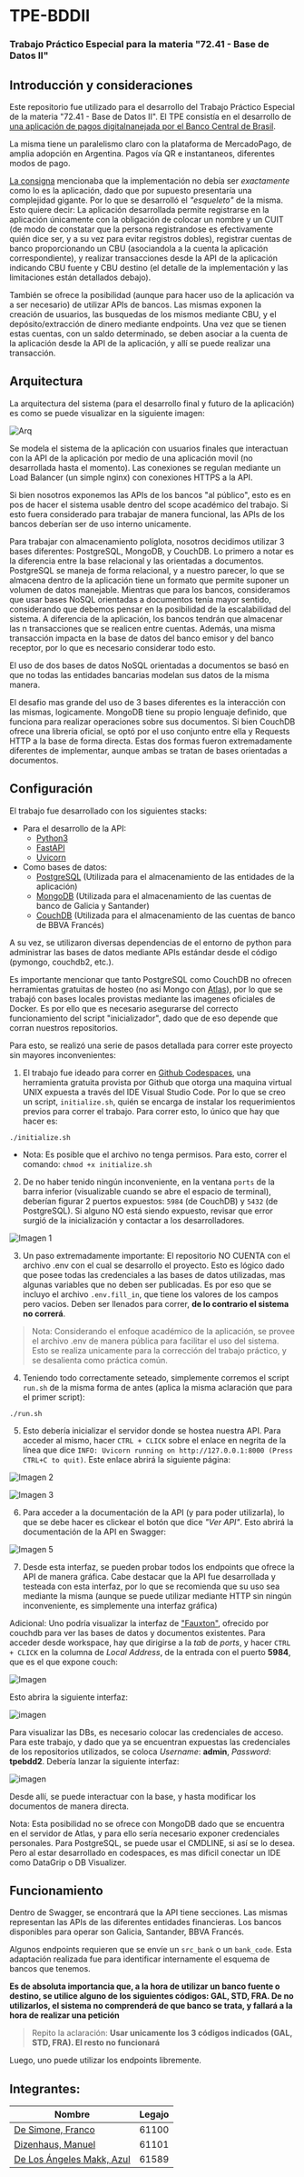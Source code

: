 # TPE-BDDII
### Trabajo Práctico Especial para la materia "72.41 - Base de Datos II"

## Introducción y consideraciones

Este repositorio fue utilizado para el desarrollo del Trabajo Práctico Especial de la materia "72.41 - Base de Datos II". El TPE consistía en el desarrollo de [una aplicación de pagos digitalnanejada por el Banco Central de Brasil](https://en.wikipedia.org/wiki/Pix_(payment_system)). 

La misma tiene un paralelismo claro con la plataforma de MercadoPago, de amplia adopción en Argentina. Pagos vía QR e instantaneos, diferentes modos de pago.

[La consigna](https://voltaic-twist-d4c.notion.site/BD2-TP-Final-1Q2023-70f4f1d6776b4a7fa9d8235c7ce8c9c6) mencionaba que la implementación no debía ser _exactamente_ como lo es la aplicación, dado que por supuesto presentaría una complejidad gigante. Por lo que se desarrolló el _"esqueleto"_ de la misma. Esto quiere decir: La aplicación desarrollada permite registrarse en la aplicación únicamente con la obligación de colocar un nombre y un CUIT (de modo de constatar que la persona registrandose es efectivamente quién dice ser, y a su vez para evitar registros dobles), registrar cuentas de banco proporcionando un CBU (asociandola a la cuenta la aplicación correspondiente), y realizar transacciones desde la API de la aplicación indicando CBU fuente y CBU destino (el detalle de la implementación y las limitaciones están detallados debajo).

También se ofrece la posibilidad (aunque para hacer uso de la aplicación va a ser necesario) de utilizar APIs de bancos. Las mismas exponen la creación de usuarios, las busquedas de los mismos mediante CBU, y el depósito/extracción de dinero mediante endpoints. Una vez que se tienen estas cuentas, con un saldo determinado, se deben asociar a la cuenta de la aplicación desde la API de la aplicación, y allí se puede realizar una transacción.

## Arquitectura

La arquitectura del sistema (para el desarrollo final y futuro de la aplicación) es como se puede visualizar en la siguiente imagen:

![Arq](./extras/readmepics/Arquitectura.jpg)

Se modela el sistema de la aplicación con usuarios finales que interactuan con la API de la aplicación por medio de una aplicación movil (no desarrollada hasta el momento). Las conexiones se regulan mediante un Load Balancer (un simple nginx) con conexiones HTTPS a la API. 

Si bien nosotros exponemos las APIs de los bancos "al público", esto es en pos de hacer el sistema usable dentro del scope académico del trabajo. Si esto fuera considerado para trabajar de manera funcional, las APIs de los bancos deberían ser de uso interno unicamente.

Para trabajar con almacenamiento políglota, nosotros decidimos utilizar 3 bases diferentes: PostgreSQL, MongoDB, y CouchDB. Lo primero a notar es la diferencia entre la base relacional y las orientadas a documentos. PostgreSQL se maneja de forma relacional, y a nuestro parecer, lo que se almacena dentro de la aplicación tiene un formato que permite suponer un volumen de datos manejable. Mientras que para los bancos, consideramos que usar bases NoSQL orientadas a documentos tenía mayor sentido, considerando que debemos pensar en la posibilidad de la escalabilidad del sistema. A diferencia de la aplicación, los bancos tendrán que almacenar las n transacciones que se realicen entre cuentas. Además, una misma transacción impacta en la base de datos del banco emisor y del banco receptor, por lo que es necesario considerar todo esto.

El uso de dos bases de datos NoSQL orientadas a documentos se basó en que no todas las entidades bancarias modelan sus datos de la misma manera.

El desafio mas grande del uso de 3 bases diferentes es la interacción con las mismas, logicamente. MongoDB tiene su propio lenguaje definido, que funciona para realizar operaciones sobre sus documentos. Si bien CouchDB ofrece una libreria oficial, se optó por el uso conjunto entre ella y Requests HTTP a la base de forma directa. Estas dos formas fueron extremadamente diferentes de implementar, aunque ambas se tratan de bases orientadas a documentos.

## Configuración
El trabajo fue desarrollado con los siguientes stacks:
* Para el desarrollo de la API:
    * [Python3](https://www.python.org/)
    * [FastAPI](https://fastapi.tiangolo.com/)
    * [Uvicorn](https://www.uvicorn.org/)
* Como bases de datos:
    * [PostgreSQL](https://www.psycopg.org/) (Utilizada para el almacenamiento de las entidades de la aplicación)
    * [MongoDB](https://www.mongodb.com/docs/drivers/pymongo/) (Utilizada para el almacenamiento de las cuentas de banco de Galicia y Santander)
    * [CouchDB](https://github.com/pekrau/CouchDB2) (Utilizada para el almacenamiento de las cuentas de banco de BBVA Francés)

A su vez, se utilizaron diversas dependencias de el entorno de python para administrar las bases de datos mediante APIs estándar desde el código (pymongo, couchdb2, etc.).

Es importante mencionar que tanto PostgreSQL como CouchDB no ofrecen herramientas gratuitas de hosteo (no así Mongo con [Atlas](https://www.mongodb.com/atlas)), por lo que se trabajó con bases locales provistas mediante las imagenes oficiales de Docker. Es por ello que es necesario asegurarse del correcto funcionamiento del script "inicializador", dado que de eso depende que corran nuestros repositorios.

Para esto, se realizó una serie de pasos detallada para correr este proyecto sin mayores inconvenientes:

1. El trabajo fue ideado para correr en [Github Codespaces](https://github.com/features/codespaces), una herramienta gratuita provista por Github que otorga una maquina virtual UNIX expuesta a través del IDE Visual Studio Code. Por lo que se creo un script, `initialize.sh`, quién se encarga de instalar los requerimientos previos para correr el trabajo. Para correr esto, lo único que hay que hacer es:

```shell 
./initialize.sh 
```

- Nota: Es posible que el archivo no tenga permisos. Para esto, correr el comando: `chmod +x initialize.sh`

2. De no haber tenido ningún inconveniente, en la ventana `ports` de la barra inferior (visualizable cuando se abre el espacio de terminal), deberían figurar 2 puertos expuestos: `5984` (de CouchDB) y `5432` (de PostgreSQL). Si alguno NO está siendo expuesto, revisar que error surgió de la inicialización y contactar a los desarrolladores.

![Imagen 1](./extras/readmepics/initializeend.png)

3. Un paso extremadamente importante: El repositorio NO CUENTA con el archivo .env con el cual se desarrollo el proyecto. Esto es lógico dado que posee todas las credenciales a las bases de datos utilizadas, mas algunas variables que no deben ser publicadas. Es por eso que se incluyo el archivo `.env.fill_in`, que tiene los valores de los campos pero vacios. Deben ser llenados para correr, **de lo contrario el sistema no correrá**. 

> Nota: Considerando el enfoque académico de la aplicación, se provee el archivo .env de manera pública para facilitar el uso del sistema. Esto se realiza unicamente para la corrección del trabajo práctico, y se desalienta como práctica común.

4. Teniendo todo correctamente seteado, simplemente corremos el script `run.sh` de la misma forma de antes (aplica la misma aclaración que para el primer script):
```shell
./run.sh
```

5. Esto debería inicializar el servidor donde se hostea nuestra API. Para acceder al mismo, hacer `CTRL + CLICK` sobre el enlace en negrita de la línea que dice `INFO: Uvicorn running on http://127.0.0.1:8000 (Press CTRL+C to quit)`. Este enlace abrirá la siguiente página:

![Imagen 2](./extras/readmepics/run.png)

![Imagen 3](./extras/readmepics/LandingNueva.png)

6. Para acceder a la documentación de la API (y para poder utilizarla), lo que se debe hacer es clickear el botón que dice _"Ver API"_. Esto abrirá la documentación de la API en Swagger:

![Imagen 5](./extras/readmepics/APISwagger.png)

7. Desde esta interfaz, se pueden probar todos los endpoints que ofrece la API de manera gráfica. Cabe destacar que la API fue desarrollada y testeada con esta interfaz, por lo que se recomienda que su uso sea mediante la misma (aunque se puede utilizar mediante HTTP sin ningún inconveniente, es simplemente una interfaz gráfica)

Adicional: Uno podría visualizar la interfaz de ["Fauxton"](https://couchdb.apache.org/fauxton-visual-guide/#using-fauxton), ofrecido por couchdb para ver las bases de datos y documentos existentes. Para acceder desde workspace, hay que dirigirse a la _tab_ de _ports_, y hacer `CTRL + CLICK` en la columna de _Local Address_, de la entrada con el puerto **5984**, que es el que expone couch:

![Imagen](./extras/readmepics/fauxton.png)

Esto abrira la siguiente interfaz:

![imagen](./extras/readmepics/loginpage.png)

Para visualizar las DBs, es necesario colocar las credenciales de acceso. Para este trabajo, y dado que ya se encuentran expuestas las credenciales de los repositorios utilizados, se coloca _Username_: **admin**, _Password_: **tpebdd2**. Debería lanzar la siguiente interfaz:

![imagen](./extras/readmepics/loggedinfauxton.png)

Desde allí, se puede interactuar con la base, y hasta modificar los documentos de manera directa.

Nota: Esta posibilidad no se ofrece con MongoDB dado que se encuentra en el servidor de Atlas, y para ello sería necesario exponer credenciales personales. Para PostgreSQL, se puede usar el CMDLINE, si así se lo desea. Pero al estar desarrollado en codespaces, es mas dificil conectar un IDE como DataGrip o DB Visualizer.

## Funcionamiento
Dentro de Swagger, se encontrará que la API tiene secciones. Las mismas representan las APIs de las diferentes entidades financieras. Los bancos disponibles para operar son Galicia, Santander, BBVA Francés.

Algunos endpoints requieren que se envíe un `src_bank` o un `bank_code`. Esta adaptación realizada fue para identificar internamente el esquema de bancos que tenemos. 

**Es de absoluta importancia que, a la hora de utilizar un banco fuente o destino, se utilice alguno de los siguientes códigos: GAL, STD, FRA. De no utilizarlos, el sistema no comprenderá de que banco se trata, y fallará a la hora de realizar una petición**

> Repito la aclaración: **Usar unicamente los 3 códigos indicados (GAL, STD, FRA). El resto no funcionará**

Luego, uno puede utilizar los endpoints libremente. 

## Integrantes:
Nombre | Legajo
-------|--------
[De Simone, Franco](https://github.com/desimonef) | 61100
[Dizenhaus, Manuel](https://github.com/ManuelDizen) | 61101
[De Los Ángeles Makk, Azul](https://github.com/azulamakk) | 61589
